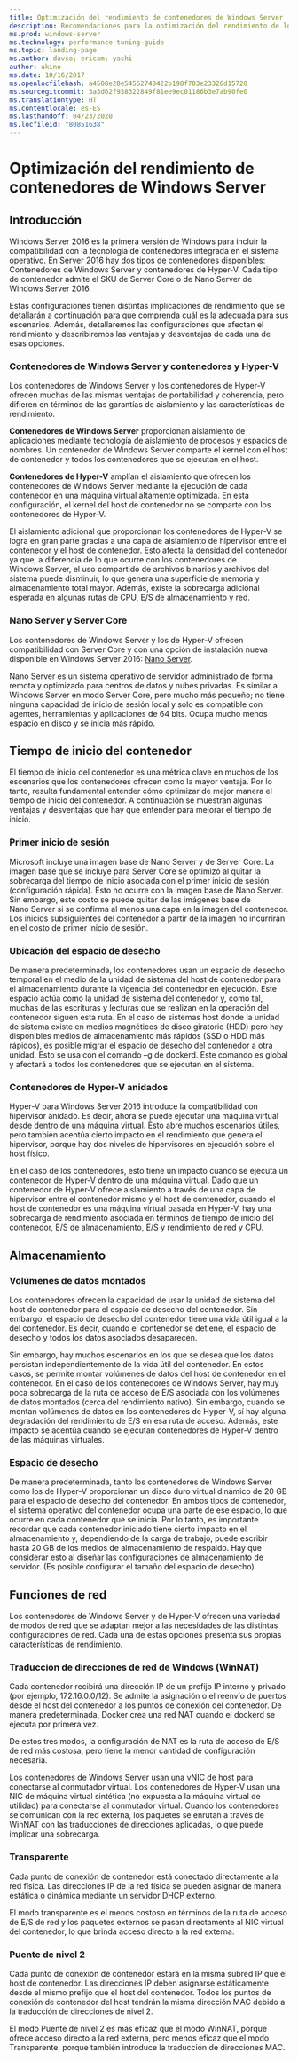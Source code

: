 ```yaml
---
title: Optimización del rendimiento de contenedores de Windows Server
description: Recomendaciones para la optimización del rendimiento de los contenedores en Windows Server 16
ms.prod: windows-server
ms.technology: performance-tuning-guide
ms.topic: landing-page
ms.author: davso; ericam; yashi
author: akino
ms.date: 10/16/2017
ms.openlocfilehash: a4508e28e54562748422b198f703e23326d15720
ms.sourcegitcommit: 3a3d62f938322849f81ee9ec01186b3e7ab90fe0
ms.translationtype: HT
ms.contentlocale: es-ES
ms.lasthandoff: 04/23/2020
ms.locfileid: "80851638"
---
```

# <a name="performance-tuning-windows-server-containers"></a>Optimización del rendimiento de contenedores de Windows Server

## <a name="introduction"></a>Introducción
Windows Server 2016 es la primera versión de Windows para incluir la compatibilidad con la tecnología de contenedores integrada en el sistema operativo. En Server 2016 hay dos tipos de contenedores disponibles: Contenedores de Windows Server y contenedores de Hyper-V. Cada tipo de contenedor admite el SKU de Server Core o de Nano Server de Windows Server 2016. 

Estas configuraciones tienen distintas implicaciones de rendimiento que se detallarán a continuación para que comprenda cuál es la adecuada para sus escenarios. Además, detallaremos las configuraciones que afectan el rendimiento y describiremos las ventajas y desventajas de cada una de esas opciones.

### <a name="windows-server-container-and-hyper-v-containers"></a>Contenedores de Windows Server y contenedores y Hyper-V

Los contenedores de Windows Server y los contenedores de Hyper-V ofrecen muchas de las mismas ventajas de portabilidad y coherencia, pero difieren en términos de las garantías de aislamiento y las características de rendimiento.

**Contenedores de Windows Server** proporcionan aislamiento de aplicaciones mediante tecnología de aislamiento de procesos y espacios de nombres. Un contenedor de Windows Server comparte el kernel con el host de contenedor y todos los contenedores que se ejecutan en el host.

**Contenedores de Hyper-V** amplían el aislamiento que ofrecen los contenedores de Windows Server mediante la ejecución de cada contenedor en una máquina virtual altamente optimizada. En esta configuración, el kernel del host de contenedor no se comparte con los contenedores de Hyper-V.

El aislamiento adicional que proporcionan los contenedores de Hyper-V se logra en gran parte gracias a una capa de aislamiento de hipervisor entre el contenedor y el host de contenedor. Esto afecta la densidad del contenedor ya que, a diferencia de lo que ocurre con los contenedores de Windows Server, el uso compartido de archivos binarios y archivos del sistema puede disminuir, lo que genera una superficie de memoria y almacenamiento total mayor. Además, existe la sobrecarga adicional esperada en algunas rutas de CPU, E/S de almacenamiento y red.

### <a name="nano-server-and-server-core"></a>Nano Server y Server Core

Los contenedores de Windows Server y los de Hyper-V ofrecen compatibilidad con Server Core y con una opción de instalación nueva disponible en Windows Server 2016: [Nano Server](https://technet.microsoft.com/windows-server-docs/compute/nano-server/getting-started-with-nano-server). 

Nano Server es un sistema operativo de servidor administrado de forma remota y optimizado para centros de datos y nubes privadas. Es similar a Windows Server en modo Server Core, pero mucho más pequeño; no tiene ninguna capacidad de inicio de sesión local y solo es compatible con agentes, herramientas y aplicaciones de 64 bits. Ocupa mucho menos espacio en disco y se inicia más rápido.

## <a name="container-start-up-time"></a>Tiempo de inicio del contenedor
El tiempo de inicio del contenedor es una métrica clave en muchos de los escenarios que los contenedores ofrecen como la mayor ventaja. Por lo tanto, resulta fundamental entender cómo optimizar de mejor manera el tiempo de inicio del contenedor. A continuación se muestran algunas ventajas y desventajas que hay que entender para mejorar el tiempo de inicio.

### <a name="first-logon"></a>Primer inicio de sesión

Microsoft incluye una imagen base de Nano Server y de Server Core. La imagen base que se incluye para Server Core se optimizó al quitar la sobrecarga del tiempo de inicio asociada con el primer inicio de sesión (configuración rápida). Esto no ocurre con la imagen base de Nano Server. Sin embargo, este costo se puede quitar de las imágenes base de Nano Server si se confirma al menos una capa en la imagen del contenedor. Los inicios subsiguientes del contenedor a partir de la imagen no incurrirán en el costo de primer inicio de sesión.
### <a name="scratch-space-location"></a>Ubicación del espacio de desecho

De manera predeterminada, los contenedores usan un espacio de desecho temporal en el medio de la unidad de sistema del host de contenedor para el almacenamiento durante la vigencia del contenedor en ejecución. Este espacio actúa como la unidad de sistema del contenedor y, como tal, muchas de las escrituras y lecturas que se realizan en la operación del contenedor siguen esta ruta. En el caso de sistemas host donde la unidad de sistema existe en medios magnéticos de disco giratorio (HDD) pero hay disponibles medios de almacenamiento más rápidos (SSD o HDD más rápidos), es posible migrar el espacio de desecho del contenedor a otra unidad. Esto se usa con el comando –g de dockerd. Este comando es global y afectará a todos los contenedores que se ejecutan en el sistema.

### <a name="nested-hyper-v-containers"></a>Contenedores de Hyper-V anidados
Hyper-V para Windows Server 2016 introduce la compatibilidad con hipervisor anidado. Es decir, ahora se puede ejecutar una máquina virtual desde dentro de una máquina virtual. Esto abre muchos escenarios útiles, pero también acentúa cierto impacto en el rendimiento que genera el hipervisor, porque hay dos niveles de hipervisores en ejecución sobre el host físico.

En el caso de los contenedores, esto tiene un impacto cuando se ejecuta un contenedor de Hyper-V dentro de una máquina virtual. Dado que un contenedor de Hyper-V ofrece aislamiento a través de una capa de hipervisor entre el contenedor mismo y el host de contenedor, cuando el host de contenedor es una máquina virtual basada en Hyper-V, hay una sobrecarga de rendimiento asociada en términos de tiempo de inicio del contenedor, E/S de almacenamiento, E/S y rendimiento de red y CPU.

## <a name="storage"></a>Almacenamiento
### <a name="mounted-data-volumes"></a>Volúmenes de datos montados

Los contenedores ofrecen la capacidad de usar la unidad de sistema del host de contenedor para el espacio de desecho del contenedor. Sin embargo, el espacio de desecho del contenedor tiene una vida útil igual a la del contenedor. Es decir, cuando el contenedor se detiene, el espacio de desecho y todos los datos asociados desaparecen.

Sin embargo, hay muchos escenarios en los que se desea que los datos persistan independientemente de la vida útil del contenedor. En estos casos, se permite montar volúmenes de datos del host de contenedor en el contenedor. En el caso de los contenedores de Windows Server, hay muy poca sobrecarga de la ruta de acceso de E/S asociada con los volúmenes de datos montados (cerca del rendimiento nativo). Sin embargo, cuando se montan volúmenes de datos en los contenedores de Hyper-V, sí hay alguna degradación del rendimiento de E/S en esa ruta de acceso. Además, este impacto se acentúa cuando se ejecutan contenedores de Hyper-V dentro de las máquinas virtuales.

### <a name="scratch-space"></a>Espacio de desecho

De manera predeterminada, tanto los contenedores de Windows Server como los de Hyper-V proporcionan un disco duro virtual dinámico de 20 GB para el espacio de desecho del contenedor. En ambos tipos de contenedor, el sistema operativo del contenedor ocupa una parte de ese espacio, lo que ocurre en cada contenedor que se inicia. Por lo tanto, es importante recordar que cada contenedor iniciado tiene cierto impacto en el almacenamiento y, dependiendo de la carga de trabajo, puede escribir hasta 20 GB de los medios de almacenamiento de respaldo. Hay que considerar esto al diseñar las configuraciones de almacenamiento de servidor.
(Es posible configurar el tamaño del espacio de desecho)

## <a name="networking"></a>Funciones de red
Los contenedores de Windows Server y de Hyper-V ofrecen una variedad de modos de red que se adaptan mejor a las necesidades de las distintas configuraciones de red. Cada una de estas opciones presenta sus propias características de rendimiento.

### <a name="windows-network-address-translation-winnat"></a>Traducción de direcciones de red de Windows (WinNAT)

Cada contenedor recibirá una dirección IP de un prefijo IP interno y privado (por ejemplo, 172.16.0.0/12). Se admite la asignación o el reenvío de puertos desde el host del contenedor a los puntos de conexión del contenedor. De manera predeterminada, Docker crea una red NAT cuando el dockerd se ejecuta por primera vez.

De estos tres modos, la configuración de NAT es la ruta de acceso de E/S de red más costosa, pero tiene la menor cantidad de configuración necesaria. 

Los contenedores de Windows Server usan una vNIC de host para conectarse al conmutador virtual. Los contenedores de Hyper-V usan una NIC de máquina virtual sintética (no expuesta a la máquina virtual de utilidad) para conectarse al conmutador virtual. Cuando los contenedores se comunican con la red externa, los paquetes se enrutan a través de WinNAT con las traducciones de direcciones aplicadas, lo que puede implicar una sobrecarga.

### <a name="transparent"></a>Transparente

Cada punto de conexión de contenedor está conectado directamente a la red física. Las direcciones IP de la red física se pueden asignar de manera estática o dinámica mediante un servidor DHCP externo.

El modo transparente es el menos costoso en términos de la ruta de acceso de E/S de red y los paquetes externos se pasan directamente al NIC virtual del contenedor, lo que brinda acceso directo a la red externa.

### <a name="l2-bridge"></a>Puente de nivel 2
Cada punto de conexión de contenedor estará en la misma subred IP que el host de contenedor. Las direcciones IP deben asignarse estáticamente desde el mismo prefijo que el host del contenedor. Todos los puntos de conexión de contenedor del host tendrán la misma dirección MAC debido a la traducción de direcciones de nivel 2.

El modo Puente de nivel 2 es más eficaz que el modo WinNAT, porque ofrece acceso directo a la red externa, pero menos eficaz que el modo Transparente, porque también introduce la traducción de direcciones MAC.




